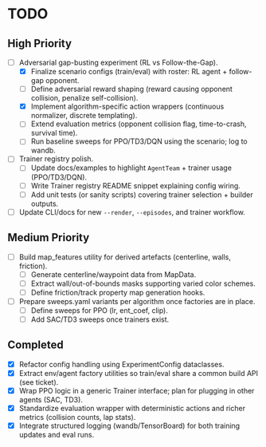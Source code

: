 # TODO

## High Priority
- [ ] Adversarial gap-busting experiment (RL vs Follow-the-Gap).
  - [x] Finalize scenario configs (train/eval) with roster: RL agent + follow-gap opponent.
  - [ ] Define adversarial reward shaping (reward causing opponent collision, penalize self-collision).
  - [x] Implement algorithm-specific action wrappers (continuous normalizer, discrete templating).
  - [ ] Extend evaluation metrics (opponent collision flag, time-to-crash, survival time).
  - [ ] Run baseline sweeps for PPO/TD3/DQN using the scenario; log to wandb.
- [ ] Trainer registry polish.
  - [ ] Update docs/examples to highlight `AgentTeam` + trainer usage (PPO/TD3/DQN).
  - [ ] Write Trainer registry README snippet explaining config wiring.
  - [ ] Add unit tests (or sanity scripts) covering trainer selection + builder outputs.
- [ ] Update CLI/docs for new `--render`, `--episodes`, and trainer workflow.

## Medium Priority
- [ ] Build map_features utility for derived artefacts (centerline, walls, friction).
  - [ ] Generate centerline/waypoint data from MapData.
  - [ ] Extract wall/out-of-bounds masks supporting varied color schemes.
  - [ ] Define friction/track property map generation hooks.
- [ ] Prepare sweeps.yaml variants per algorithm once factories are in place.
  - [ ] Define sweeps for PPO (lr, ent_coef, clip).
  - [ ] Add SAC/TD3 sweeps once trainers exist.

## Completed
- [x] Refactor config handling using ExperimentConfig dataclasses.
- [x] Extract env/agent factory utilities so train/eval share a common build API (see ticket).
- [x] Wrap PPO logic in a generic Trainer interface; plan for plugging in other agents (SAC, TD3).
- [x] Standardize evaluation wrapper with deterministic actions and richer metrics (collision counts, lap stats).
- [x] Integrate structured logging (wandb/TensorBoard) for both training updates and eval runs.
